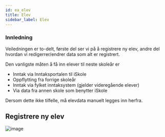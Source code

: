 ```yaml
---
id: ea_elev
title: Elev
sidebar_label: Elev
---
```

### Innledning
Veiledningen er to-delt, første del ser vi på å registrere ny elev, andre del hvordan vi redigerrer/endrer data som alt er registrert.

Den vanligste måten å få inn elever til neste skoleår er

- Inntak via Inntaksportalen til iSkole
- Oppflytting fra forrige skoleår
- Inntak via fylket inntaksystem (gjelder videregående elever)
- Via data fra annen skole som benytter iSkole

Dersom dette ikke tilfelle, må elevdata manuelt legges inn herfra.

## Registrere ny elev

![image](https://user-images.githubusercontent.com/80097133/121346113-fbc69300-c925-11eb-92ea-4cf69f1da3bb.png)
